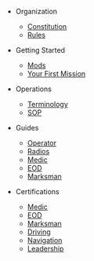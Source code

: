 * Organization

  * [Constitution](organization/constitution.md)
  * [Rules](organization/rules.md)

* Getting Started
  * [Mods](getting-started/mods.md)
  * [Your First Mission](getting-started/first-mission.md)

* Operations
  * [Terminology](operations/terminology.md)
  * [SOP](operations/sop.md)

* Guides
  * [Operator](guides/operator.md)
  * [Radios](guides/radios.md)
  * [Medic](certs/medic.md)
  * [EOD](certs/eod.md)
  * [Marksman](guides/marksman)

* Certifications
  * [Medic](certs/medic.md)
  * [EOD](certs/eod.md)
  * [Marksman](guides/marksman)
  * [Driving](certs/driving.md)
  * [Navigation](certs/navigation.md)
  * [Leadership](certs/leadership.md)

